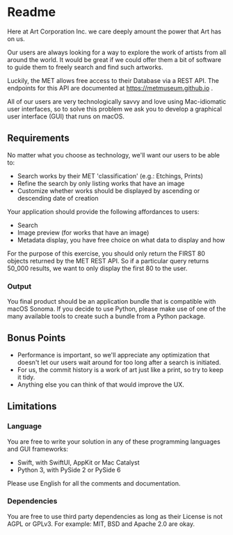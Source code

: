 # Readme

Here at Art Corporation Inc. we care deeply amount the power that Art has on us.

Our users are always looking for a way to explore the work of artists from all around the world.
It would be great if we could offer them a bit of software to guide them to freely search and find such artworks.

Luckily, the MET allows free access to their Database via a REST API.
The endpoints for this API are documented at https://metmuseum.github.io .

All of our users are very technologically savvy and love using Mac-idiomatic user interfaces,
so to solve this problem we ask you to develop a graphical user interface (GUI) that runs on macOS.

## Requirements

No matter what you choose as technology, we'll want our users to be able to:
- Search works by their MET 'classification' (e.g.: Etchings, Prints)
- Refine the search by only listing works that have an image
- Customize whether works should be displayed by ascending or descending date of creation

Your application should provide the following affordances to users:
- Search
- Image preview (for works that have an image)
- Metadata display, you have free choice on what data to display and how

For the purpose of this exercise, you should only return the FIRST 80 objects returned by the MET REST API.
So if a particular query returns 50_000 results, we want to only display the first 80 to the user.

### Output

You final product should be an application bundle that is compatible with macOS Sonoma.
If you decide to use Python, please make use of one of the many available tools to create
such a bundle from a Python package.

## Bonus Points

- Performance is important, so we'll appreciate any optimization that doesn't let our users wait around for too long after a search is initiated.
- For us, the commit history is a work of art just like a print, so try to keep it tidy.
- Anything else you can think of that would improve the UX.

## Limitations

### Language

You are free to write your solution in any of these programming languages and GUI frameworks:
- Swift, with SwiftUI, AppKit or Mac Catalyst
- Python 3, with PySide 2 or PySide 6

Please use English for all the comments and documentation.

### Dependencies

You are free to use third party dependencies as long as their License is not AGPL or GPLv3.
For example: MIT, BSD and Apache 2.0 are okay.
